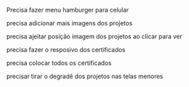 Precisa fazer menu hamburger para celular

precisa adicionar mais imagens dos projetos

precisa ajeitar posição imagem dos projetos ao clicar para ver

precisa fazer o resposivo dos certificados

precisa colocar todos os certificados

precisar tirar o degradê dos projetos nas telas menores